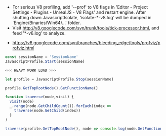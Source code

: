 * For serious V8 profiling, add '--prof' to V8 flags in 'Editor - Project Settings - Plugins - UnrealJS - V8 Flags' and restart engine. After shutting down JavascriptIsolate, 'isolate-*-v8.log' will be dumped in 'Engine/Binaries/Win64/...' folder.
* Visit http://v8.googlecode.com/svn/trunk/tools/tick-processor.html, and feed '*-v8.log' to analyze.
 - https://v8.googlecode.com/svn/branches/bleeding_edge/tools/profviz/profviz.html

```js
const sessionName = 'SessionName'
JavascriptProfile.Start(sessionName)

<<< HEAVY WORK LOAD >>>

let profile = JavascriptProfile.Stop(sessionName)

profile.GetTopRootNode().GetFunctionName()

function traverse(node,visit) {
  visit(node)
  _.range(node.GetChildCount()).forEach(index =>
    traverse(node.GetChild(index))
  )
)

traverse(profile.GetTopRootNode(), node => console.log(node.GetFunctionName()))
```